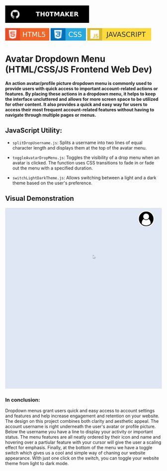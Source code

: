 [![Github Badge](badges/th0tmaker-github.svg)](https://github.com/th0tmaker)

![HTML5 Badge](badges/html5-badge.svg)
![CSS3 Badge](badges/css3-badge.svg)
![Javascript Badge](badges/javascript-badge.svg)

# Avatar Dropdown Menu (HTML/CSS/JS Frontend Web Dev)

**An action avatar/profile picture dropdown menu is commonly used to provide users with quick access to important
account-related actions or features. By placing these actions in a dropdown menu, it helps to keep the interface
uncluttered and allows for more screen space to be utilized for other content.
It also provides a quick and easy way for users to access their most frequent account-related features
without having to navigate through multiple pages or menus.**

## JavaScript Utility:

* `splitDropUsername.js`: Splits a username into two lines of equal character length and displays them at the top of the
avatar menu.

* `toggleAvatarDropMenu.js`: Toggles the visibility of a drop menu when an avatar is clicked.
The function uses CSS transitions to fade in or fade out the menu with a specified duration.

* `switchLightDarkTheme.js`: Allows switching between a light and a dark theme based on the user's preference.

## Visual Demonstration
![Sign In Image](readme_images/AvatarDropdownMenuUI.gif)

### In conclusion:

Dropdown menus grant users quick and easy access to account settings and features and help increase
engagement and retention on your website. The design on this project combines both clarity and aesthetic appeal. 
The account username is right underneath the user's avatar or profile picture. Below the username you have a line to 
display your activity or important status. The menu features are all neatly ordered by their icon and name
and hovering over a partiular feature with your cursor will give the user a scaling effect for emphasis. 
Finally, at the bottom of the menu we have a toggle switch which gives us a cool and simple way of chaning our website
appearance. With just one click on the switch, you can toggle your website theme from light to dark mode.
